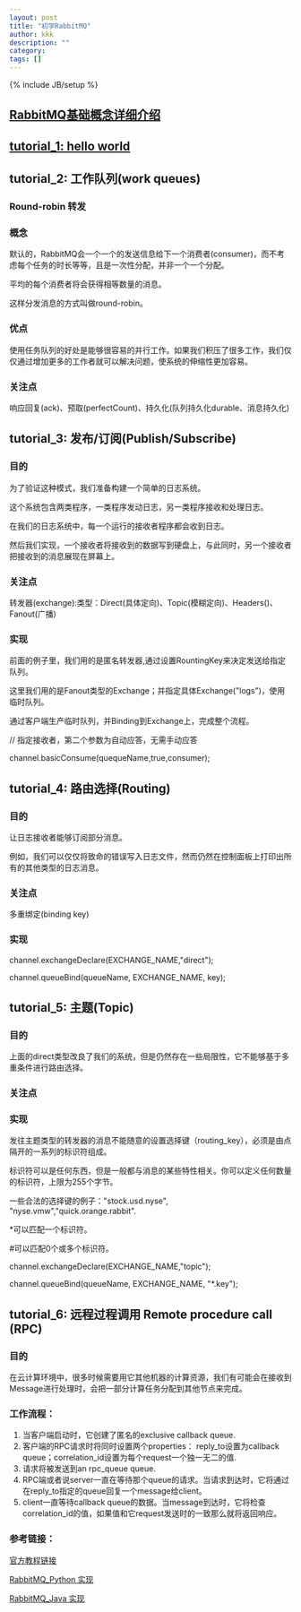 ```yaml
---
layout: post
title: "初学RabbitMQ"
author: kkk
description: ""
category: 
tags: []
---
```

{% include JB/setup %}

## [RabbitMQ基础概念详细介绍](http://blog.csdn.net/whycold/article/details/41119807)

##  [tutorial_1: hello world](/Resources/java/tutorial_1)

##  tutorial_2: 工作队列(work queues)

### Round-robin 转发

### 概念 

默认的，RabbitMQ会一个一个的发送信息给下一个消费者(consumer)，而不考虑每个任务的时长等等，且是一次性分配，并非一个一个分配。

平均的每个消费者将会获得相等数量的消息。

这样分发消息的方式叫做round-robin。
### 优点

使用任务队列的好处是能够很容易的并行工作。如果我们积压了很多工作，我们仅仅通过增加更多的工作者就可以解决问题，使系统的伸缩性更加容易。
### 关注点

响应回复(ack)、预取(perfectCount)、持久化(队列持久化durable、消息持久化)

##  tutorial_3: 发布/订阅(Publish/Subscribe)
### 目的

为了验证这种模式，我们准备构建一个简单的日志系统。
        
这个系统包含两类程序，一类程序发动日志，另一类程序接收和处理日志。
        
在我们的日志系统中，每一个运行的接收者程序都会收到日志。
        
然后我们实现，一个接收者将接收到的数据写到硬盘上，与此同时，另一个接收者把接收到的消息展现在屏幕上。
### 关注点
        
转发器(exchange):类型：Direct(具体定向)、Topic(模糊定向)、Headers()、Fanout(广播)
### 实现

前面的例子里，我们用的是匿名转发器,通过设置RountingKey来决定发送给指定队列。

这里我们用的是Fanout类型的Exchange；并指定具体Exchange("logs")，使用临时队列。

通过客户端生产临时队列，并Binding到Exchange上，完成整个流程。

// 指定接收者，第二个参数为自动应答，无需手动应答

channel.basicConsume(quequeName,true,consumer);

## tutorial_4: 路由选择(Routing)
###    目的
让日志接收者能够订阅部分消息。

例如，我们可以仅仅将致命的错误写入日志文件，然而仍然在控制面板上打印出所有的其他类型的日志消息。
###    关注点
多重绑定(binding key)
###    实现
channel.exchangeDeclare(EXCHANGE_NAME,"direct");

channel.queueBind(queueName, EXCHANGE_NAME, key);

## tutorial_5: 主题(Topic)
###    目的
上面的direct类型改良了我们的系统，但是仍然存在一些局限性，它不能够基于多重条件进行路由选择。
###    关注点

###    实现

发往主题类型的转发器的消息不能随意的设置选择键（routing_key），必须是由点隔开的一系列的标识符组成。

标识符可以是任何东西，但是一般都与消息的某些特性相关。你可以定义任何数量的标识符，上限为255个字节。

一些合法的选择键的例子："stock.usd.nyse", "nyse.vmw","quick.orange.rabbit".

*可以匹配一个标识符。

\#可以匹配0个或多个标识符。

channel.exchangeDeclare(EXCHANGE_NAME,"topic");

channel.queueBind(queueName, EXCHANGE_NAME, "*.key");


## tutorial_6: 远程过程调用 Remote procedure call (RPC)
###    目的

在云计算环境中，很多时候需要用它其他机器的计算资源，我们有可能会在接收到Message进行处理时，会把一部分计算任务分配到其他节点来完成。

### 工作流程：

1. 当客户端启动时，它创建了匿名的exclusive callback queue.
2. 客户端的RPC请求时将同时设置两个properties： reply_to设置为callback queue；correlation_id设置为每个request一个独一无二的值.
3. 请求将被发送到an rpc_queue queue.
4. RPC端或者说server一直在等待那个queue的请求。当请求到达时，它将通过在reply_to指定的queue回复一个message给client。
5. client一直等待callback queue的数据。当message到达时，它将检查correlation_id的值，如果值和它request发送时的一致那么就将返回响应。

### 参考链接：
[官方教程链接](http://www.rabbitmq.com/getstarted.html)

[RabbitMQ_Python 实现](http://blog.csdn.net/column/details/rabbitmq.html)

[RabbitMQ_Java 实现](http://blog.csdn.net/lmj623565791/article/category/2386657)


